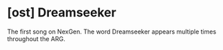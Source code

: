 # [ost] Dreamseeker

The first song on NexGen. The word Dreamseeker appears multiple times throughout the ARG.